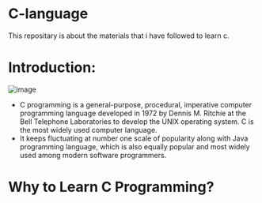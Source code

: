 # C-language
This repositary is about the materials that i have followed to learn c.
# Introduction:

![image](https://user-images.githubusercontent.com/88799249/161821311-271b2083-a3ba-41f9-9c04-929457834b20.png)

* C programming is a general-purpose, procedural, imperative computer programming language developed in 1972 by Dennis M. Ritchie at the Bell Telephone Laboratories to develop the UNIX operating system. C is the most widely used computer language.
* It keeps fluctuating at number one scale of popularity along with Java programming language, which is also equally popular and most widely used among modern software programmers.
# Why to Learn C Programming?

